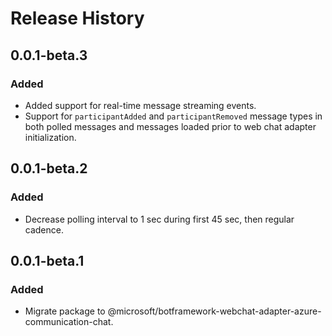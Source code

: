 # Release History

## 0.0.1-beta.3
### Added
- Added support for real-time message streaming events.
- Support for `participantAdded` and `participantRemoved` message types in both polled messages and messages loaded prior to web chat adapter initialization.

## 0.0.1-beta.2
### Added
- Decrease polling interval to 1 sec during first 45 sec, then regular cadence.

## 0.0.1-beta.1
### Added
- Migrate package to @microsoft/botframework-webchat-adapter-azure-communication-chat.